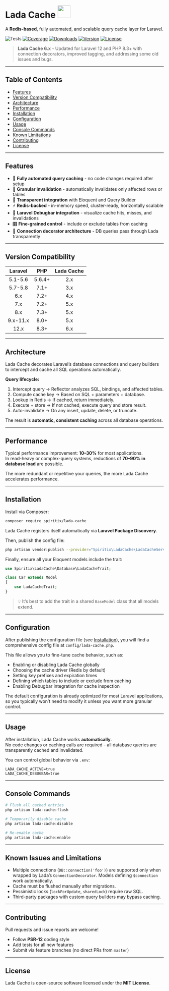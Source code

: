 # Lada Cache <img src="https://cdn4.iconfinder.com/data/icons/vaz2101/512/face_1-512.png" height="40">

A **Redis-based**, fully automated, and scalable query cache layer for Laravel.

![Tests](https://github.com/spiritix/lada-cache/actions/workflows/tests.yml/badge.svg)
[![Coverage](https://codecov.io/gh/spiritix/lada-cache/branch/main/graph/badge.svg)](https://codecov.io/gh/spiritix/lada-cache)
[![Downloads](https://poser.pugx.org/spiritix/lada-cache/d/total.svg)](https://packagist.org/packages/spiritix/lada-cache)
[![Version](https://poser.pugx.org/spiritix/lada-cache/v/stable.svg)](https://packagist.org/packages/spiritix/lada-cache)
[![License](https://poser.pugx.org/spiritix/lada-cache/license.svg)](https://packagist.org/packages/spiritix/lada-cache)

> **Lada Cache 6.x** - Updated for Laravel 12 and PHP 8.3+ with connection decorators, improved tagging, and addressing some old issues and bugs.

---

## Table of Contents

- [Features](#features)
- [Version Compatibility](#version-compatibility)
- [Architecture](#architecture)
- [Performance](#performance)
- [Installation](#installation)
- [Configuration](#configuration)
- [Usage](#usage)
- [Console Commands](#console-commands)
- [Known Limitations](#known-limitations)
- [Contributing](#contributing)
- [License](#license)

---

## Features

- 🚀 **Fully automated query caching** - no code changes required after setup  
- 🧩 **Granular invalidation** - automatically invalidates only affected rows or tables  
- 🧠 **Transparent integration** with Eloquent and Query Builder  
- ⚡ **Redis-backed** - in-memory speed, cluster-ready, horizontally scalable  
- 🧰 **Laravel Debugbar integration** - visualize cache hits, misses, and invalidations  
- 🎛️ **Fine-grained control** - include or exclude tables from caching  
- 🧱 **Connection decorator architecture** - DB queries pass through Lada transparently  

---

## Version Compatibility

| Laravel  |  PHP   | Lada Cache |
|:--------:|:------:|:----------:|
| 5.1-5.6  | 5.6.4+ |    2.x     |
| 5.7-5.8  |  7.1+  |    3.x     |
|   6.x    |  7.2+  |    4.x     |
|   7.x    |  7.2+  |    5.x     |
|   8.x    |  7.3+  |    5.x     |
| 9.x-11.x |  8.0+  |    5.x     |
|  12.x    |  8.3+  |    6.x     |

---

## Architecture

Lada Cache decorates Laravel’s database connections and query builders to intercept and cache all SQL operations automatically.

**Query lifecycle:**
1. Intercept query → Reflector analyzes SQL, bindings, and affected tables.  
2. Compute cache key → Based on SQL + parameters + database.  
3. Lookup in Redis → If cached, return immediately.  
4. Execute + store → If not cached, execute query and store result.  
5. Auto-invalidate → On any insert, update, delete, or truncate.  

The result is **automatic, consistent caching** across all database operations.

---

## Performance

Typical performance improvement: **10–30%** for most applications.  
In read-heavy or complex-query systems, reductions of **70–90% in database load** are possible.  

The more redundant or repetitive your queries, the more Lada Cache accelerates performance.

---

## Installation

Install via Composer:

```bash
composer require spiritix/lada-cache
```

Lada Cache registers itself automatically via **Laravel Package Discovery**.

Then, publish the config file:

```bash
php artisan vendor:publish --provider="Spiritix\LadaCache\LadaCacheServiceProvider"
```

Finally, ensure all your Eloquent models include the trait:

```php
use Spiritix\LadaCache\Database\LadaCacheTrait;

class Car extends Model
{
    use LadaCacheTrait;
}
```

> 💡 It’s best to add the trait in a shared `BaseModel` class that all models extend.

---

## Configuration
After publishing the configuration file (see [Installation](#installation)), you will find a comprehensive config file at `config/lada-cache.php`.

This file allows you to fine-tune cache behavior, such as:
- Enabling or disabling Lada Cache globally  
- Choosing the cache driver (Redis by default)  
- Setting key prefixes and expiration times  
- Defining which tables to include or exclude from caching  
- Enabling Debugbar integration for cache inspection  

The default configuration is already optimized for most Laravel applications, so you typically won’t need to modify it unless you want more granular control.

---

## Usage

After installation, Lada Cache works **automatically**.  
No code changes or caching calls are required - all database queries are transparently cached and invalidated.

You can control global behavior via `.env`:

```env
LADA_CACHE_ACTIVE=true
LADA_CACHE_DEBUGBAR=true
```

---

## Console Commands

```bash
# Flush all cached entries
php artisan lada-cache:flush

# Temporarily disable cache
php artisan lada-cache:disable

# Re-enable cache
php artisan lada-cache:enable
```

---

## Known Issues and Limitations

- Multiple connections (`DB::connection('foo')`) are supported only when wrapped by Lada’s `ConnectionDecorator`. Models defining `$connection` work automatically.  
- Cache must be flushed manually after migrations.  
- Pessimistic locks (`lockForUpdate`, `sharedLock`) require raw SQL.  
- Third-party packages with custom query builders may bypass caching.

---

## Contributing

Pull requests and issue reports are welcome!

- Follow **PSR-12** coding style  
- Add tests for all new features  
- Submit via feature branches (no direct PRs from `master`)

---

## License

Lada Cache is open-source software licensed under the **MIT License**.